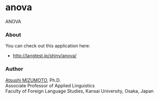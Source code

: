 anova
==

ANOVA


### About
You can check out this application here:
- http://langtest.jp/shiny/anova/

### Author
[Atsushi MIZUMOTO](http://mizumot.com/ "mizumot.com"), Ph.D.   
Associate Professor of Applied Linguistics  
Faculty of Foreign Language Studies, Kansai University, Osaka, Japan